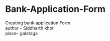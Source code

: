 # Bank-Application-Form
Creating bank application Form
<br>
author - Siddharth khot
<br>
place- galataga
